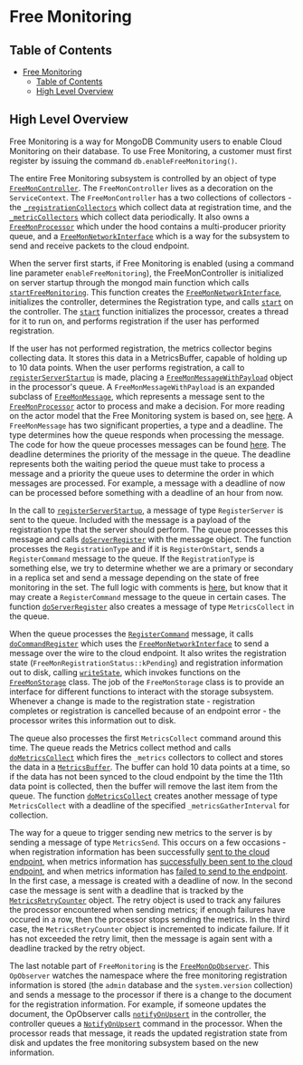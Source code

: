 # Free Monitoring

## Table of Contents

- [Free Monitoring](#free-monitoring)
  - [Table of Contents](#table-of-contents)
  - [High Level Overview](#high-level-overview)

## High Level Overview

Free Monitoring is a way for MongoDB Community users to enable Cloud Monitoring on their database.
To use Free Monitoring, a customer must first register by issuing the command
`db.enableFreeMonitoring()`.

The entire Free Monitoring subsystem is controlled by an object of type
[`FreeMonController`](https://github.com/mongodb/mongo/blob/r4.4.0/src/mongo/db/free_mon/free_mon_controller.h#L53).
The `FreeMonController` lives as a decoration on the `ServiceContext`. The `FreeMonController` has a
two collections of collectors - the
[`_registrationCollectors`](https://github.com/mongodb/mongo/blob/r4.4.0/src/mongo/db/free_mon/free_mon_controller.h#L197)
which collect data at registration time, and the
[`_metricCollectors`](https://github.com/mongodb/mongo/blob/r4.4.0/src/mongo/db/free_mon/free_mon_controller.h#L200)
which collect data periodically. It also owns a
[`FreeMonProcessor`](https://github.com/mongodb/mongo/blob/r4.4.0/src/mongo/db/free_mon/free_mon_processor.h#L304)
which under the hood contains a multi-producer priority queue, and a
[`FreeMonNetworkInterface`](https://github.com/mongodb/mongo/blob/r4.4.0/src/mongo/db/free_mon/free_mon_network.h#L40)
which is a way for the subsystem to send and receive packets to the cloud endpoint.

When the server first starts, if Free Monitoring is enabled (using a command line parameter
`enableFreeMonitoring`), the FreeMonController is initialized on server startup through the mongod
main function which calls
[`startFreeMonitoring`](https://github.com/mongodb/mongo/blob/r4.4.0/src/mongo/db/free_mon/free_mon_mongod.cpp#L310).
This function creates the
[`FreeMonNetworkInterface`](https://github.com/mongodb/mongo/blob/r4.4.0/src/mongo/db/free_mon/free_mon_mongod.cpp#L322),
initializes the controller, determines the Registration type, and calls
[`start`](https://github.com/mongodb/mongo/blob/r4.4.0/src/mongo/db/free_mon/free_mon_mongod.cpp#L346-L348)
on the controller. The
[`start`](https://github.com/mongodb/mongo/blob/r4.4.0/src/mongo/db/free_mon/free_mon_controller.h#L59-L65)
function initializes the processor, creates a thread for it to run on, and performs registration if
the user has performed registration.

If the user has not performed registration, the metrics collector begins collecting data. It stores
this data in a MetricsBuffer, capable of holding up to 10 data points. When the user performs
registration, a call to
[`registerServerStartup`](https://github.com/mongodb/mongo/blob/r4.4.0/src/mongo/db/free_mon/free_mon_controller.cpp#L79-L84)
is made, placing a
[`FreeMonMessageWithPayload`](https://github.com/mongodb/mongo/blob/r4.4.0/src/mongo/db/free_mon/free_mon_message.h#L255)
object in the processor's queue. A `FreeMonMessageWithPayload` is an expanded subclass of
[`FreeMonMessage`](https://github.com/mongodb/mongo/blob/r4.4.0/src/mongo/db/free_mon/free_mon_message.h#L146),
which represents a message sent to the
[`FreeMonProcessor`](https://github.com/mongodb/mongo/blob/r4.4.0/src/mongo/db/free_mon/free_mon_processor.h#L304)
actor to process and make a decision. For more reading on the actor model that the Free Monitoring
system is based on, see [here](https://en.wikipedia.org/wiki/Actor_model). A `FreeMonMessage` has
two significant properties, a type and a deadline. The type determines how the queue responds when
processing the message. The code for how the queue processes messages can be found
[here](https://github.com/mongodb/mongo/blob/r4.4.0/src/mongo/db/free_mon/free_mon_processor.cpp#L156-L269).
The deadline determines the priority of the message in the queue. The deadline represents both the
waiting period the queue must take to process a message and a priority the queue uses to determine
the order in which messages are processed. For example, a message with a deadline of now can be
processed before something with a deadline of an hour from now.

In the call to
[`registerServerStartup`](https://github.com/mongodb/mongo/blob/r4.4.0/src/mongo/db/free_mon/free_mon_controller.cpp#L79-L84),
a message of type `RegisterServer` is sent to the queue. Included with the message is a payload of
the registration type that the server should perform. The queue processes this message and calls
[`doServerRegister`](https://github.com/mongodb/mongo/blob/r4.4.0/src/mongo/db/free_mon/free_mon_processor.cpp#L324)
with the message object. The function processes the `RegistrationType` and if it is
`RegisterOnStart`, sends a `RegisterCommand` message to the queue. If the `RegistrationType` is
something else, we try to determine whether we are a primary or secondary in a replica set and send
a message depending on the state of free monitoring in the set. The full logic with comments is
[here](https://github.com/mongodb/mongo/blob/r4.4.0/src/mongo/db/free_mon/free_mon_processor.cpp#L330-L367),
but know that it may create a `RegisterCommand` message to the queue in certain cases. The function
[`doServerRegister`](https://github.com/mongodb/mongo/blob/r4.4.0/src/mongo/db/free_mon/free_mon_processor.cpp#L328)
also creates a message of type `MetricsCollect` in the queue.

When the queue processes the
[`RegisterCommand`](https://github.com/mongodb/mongo/blob/r4.4.0/src/mongo/db/free_mon/free_mon_processor.cpp#L173-L175)
message, it calls
[`doCommandRegister`](https://github.com/mongodb/mongo/blob/r4.4.0/src/mongo/db/free_mon/free_mon_processor.cpp#L406)
which uses the
[`FreeMonNetworkInterface`](https://github.com/mongodb/mongo/blob/r4.4.0/src/mongo/db/free_mon/free_mon_mongod.cpp#L322)
to send a message over the wire to the cloud endpoint. It also writes the registration state
(`FreeMonRegistrationStatus::kPending`) and registration information out to disk, calling
[`writeState`](https://github.com/mongodb/mongo/blob/r4.4.0/src/mongo/db/free_mon/free_mon_processor.cpp#L299),
which invokes functions on the
[`FreeMonStorage`](https://github.com/mongodb/mongo/blob/r4.4.0/src/mongo/db/free_mon/free_mon_storage.h#L43)
class. The job of the `FreeMonStorage` class is to provide an interface for different functions to
interact with the storage subsystem. Whenever a change is made to the registration state -
registration completes or registration is cancelled because of an endpoint error - the processor
writes this information out to disk.

The queue also processes the first `MetricsCollect` command around this time. The queue reads the
Metrics collect method and calls
[`doMetricsCollect`](https://github.com/mongodb/mongo/blob/r4.4.0/src/mongo/db/free_mon/free_mon_processor.cpp#L714-L726)
which fires the `_metrics` collectors to collect and stores the data in a
[`MetricsBuffer`](https://github.com/mongodb/mongo/blob/r4.4.0/src/mongo/db/free_mon/free_mon_processor.h#L185-L225).
The buffer can hold 10 data points at a time, so if the data has not been synced to the cloud
endpoint by the time the 11th data point is collected, then the buffer will remove the last item
from the queue. The function
[`doMetricsCollect`](https://github.com/mongodb/mongo/blob/r4.4.0/src/mongo/db/free_mon/free_mon_processor.cpp#L724-L725)
creates another message of type `MetricsCollect` with a deadline of the specified
`_metricsGatherInterval` for collection.

The way for a queue to trigger sending new metrics to the server is by sending a message of type
`MetricsSend`. This occurs on a few occasions - when registration information has been successfully
[sent to the cloud
endpoint](https://github.com/mongodb/mongo/blob/r4.4.0/src/mongo/db/free_mon/free_mon_processor.cpp#L666),
when metrics information has [successfully been sent to the cloud
endpoint](https://github.com/mongodb/mongo/blob/r4.4.0/src/mongo/db/free_mon/free_mon_processor.cpp#L865-L866),
and when metrics information has [failed to send to the
endpoint](https://github.com/mongodb/mongo/blob/r4.4.0/src/mongo/db/free_mon/free_mon_processor.cpp#L886-L888).
In the first case, a message is created with a deadline of now. In the second case the message is
sent with a deadline that is tracked by the
[`MetricsRetryCounter`](https://github.com/mongodb/mongo/blob/r4.4.0/src/mongo/db/free_mon/free_mon_processor.h#L153-L183)
object. The retry object is used to track any failures the processor encountered when sending
metrics; if enough failures have occured in a row, then the processor stops sending the metrics. In
the third case, the `MetricsRetryCounter` object is incremented to indicate failure. If it has not
exceeded the retry limit, then the message is again sent with a deadline tracked by the retry
object.

The last notable part of `FreeMonitoring` is the
[`FreeMonOpObserver`](https://github.com/mongodb/mongo/blob/r4.4.0/src/mongo/db/free_mon/free_mon_op_observer.h#L40).
This `OpObserver` watches the namespace where the free monitoring registration information is stored
(the `admin` database and the `system.version` collection) and sends a message to the processor if
there is a change to the document for the registration information. For example, if someone updates
the document, the OpObserver calls
[`notifyOnUpsert`](https://github.com/mongodb/mongo/blob/r4.4.0/src/mongo/db/free_mon/free_mon_controller.h#L133-L138)
in the controller, the controller queues a
[`NotifyOnUpsert`](https://github.com/mongodb/mongo/blob/r4.4.0/src/mongo/db/free_mon/free_mon_controller.cpp#L111)
command in the processor. When the processor reads that message, it reads the updated registration
state from disk and updates the free monitoring subsystem based on the new information.
